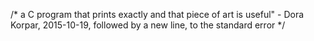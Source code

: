 /* a C program that prints exactly and that piece of art is useful" - Dora Korpar, 2015-10-19, followed by a new line, to the standard error */
